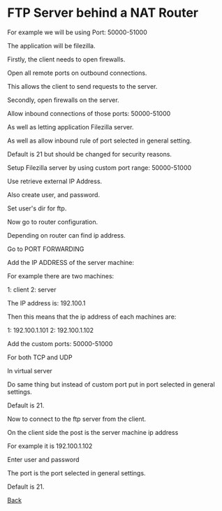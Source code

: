 # FTP Server behind a NAT Router

For example we will be using Port: 50000-51000

The application will be filezilla.

Firstly, the client needs to open firewalls.

Open all remote ports on outbound connections.

This allows the client to send requests to the server.

Secondly, open firewalls on the server.

Allow inbound connections of those ports: 50000-51000

As well as letting application Filezilla server.

As well as allow inbound rule of port selected in general setting.

Default is 21 but should be changed for security reasons.

Setup Filezilla server by using custom port range: 50000-51000

Use retrieve external IP Address.

Also create user, and password.

Set user's dir for ftp.

Now go to router configuration.

Depending on router can find ip address.

Go to PORT FORWARDING

Add the IP ADDRESS of the server machine:

For example there are two machines:

1: client
2: server

The IP address is: 192.100.1

Then this means that the ip address of each machines are:

1: 192.100.1.101
2: 192.100.1.102

Add the custom ports: 50000-51000

For both TCP and UDP

In virtual server

Do same thing but instead of custom port put in port selected in general settings.

Default is 21.

Now to connect to the ftp server from the client.

On the client side the post is the server machine ip address

For example it is 192.100.1.102

Enter user and password

The port is the port selected in general settings.

Default is 21.

[Back](https://jaemnkm.github.io/docs_redirect)